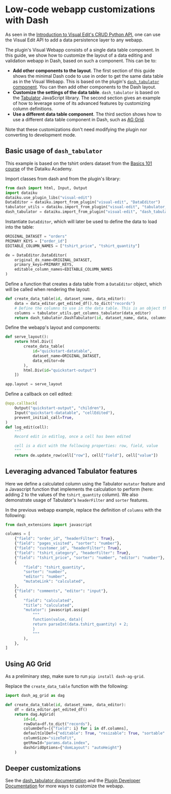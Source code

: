 # Low-code webapp customizations with Dash

As seen in the [Introduction to Visual Edit's CRUD Python API](https://github.com/dataiku/dss-visual-edit/blob/master/docs/CRUD_example_usage.ipynb), one can use the Visual Edit API to add a data persistence layer to any webapp.

The plugin's Visual Webapp consists of a single data table component. In this guide, we show how to customize the layout of a data editing and validation webapp in Dash, based on such a component. This can be to:

- **Add other components to the layout**. The first section of this guide shows the minimal Dash code to use in order to get the same data table as in the Visual Webapp. This is based on the plugin's [`dash_tabulator` component](https://github.com/dataiku/dss-visual-edit/blob/master/dash_tabulator/README.md). You can then add other components to the Dash layout.
- **Customize the settings of the data table**. `dash_tabulator` is based on the [Tabulator](https://tabulator.info/) JavaScript library. The second section gives an example of how to leverage some of its advanced features by customizing column definitions.
- **Use a different data table component**. The third section shows how to use a different data table component in Dash, such as [AG Grid](https://dash.plotly.com/dash-ag-grid).

Note that these customizations don't need modifying the plugin nor converting to development mode.

## Basic usage of `dash_tabulator`

This example is based on the tshirt orders dataset from the [Basics 101 course](https://academy.dataiku.com/basics-101) of the Dataiku Academy.

Import classes from dash and from the plugin's library:

```python
from dash import html, Input, Output
import dataiku
dataiku.use_plugin_libs("visual-edit")
DataEditor = dataiku.import_from_plugin("visual-edit", "DataEditor")
tabulator_utils = dataiku.import_from_plugin("visual-edit", "tabulator_utils")
dash_tabulator = dataiku.import_from_plugin("visual-edit", "dash_tabulator")
```

Instantiate `DataEditor`, which will later be used to define the data to load into the table:

```python
ORIGINAL_DATASET = "orders"
PRIMARY_KEYS = ["order_id"]
EDITABLE_COLUMN_NAMES = ["tshirt_price", "tshirt_quantity"]

de = DataEditor.DataEditor(
    original_ds_name=ORIGINAL_DATASET,
    primary_keys=PRIMARY_KEYS,
    editable_column_names=EDITABLE_COLUMN_NAMES
)
```

Define a function that creates a data table from a `DataEditor` object, which will be called when rendering the layout:

```python
def create_data_table(id, dataset_name, data_editor):
    data = data_editor.get_edited_df().to_dict("records")
    # Define the columns to use in the data table. This is an object that tells dash_tabulator how to render each column, based on its type.
    columns = tabulator_utils.get_columns_tabulator(data_editor)
    return dash_tabulator.DashTabulator(id, dataset_name, data, columns)
```

Define the webapp's layout and components:

```python
def serve_layout():
    return html.Div([
        create_data_table(
            id="quickstart-datatable",
            dataset_name=ORIGINAL_DATASET,
            data_editor=de
        ),
        html.Div(id="quickstart-output")
    ])

app.layout = serve_layout
```

Define a callback on cell edited:

```python
@app.callback(
    Output("quickstart-output", "children"),
    Input("quickstart-datatable", "cellEdited"),
    prevent_initial_call=True,
)
def log_edit(cell):
    """
    Record edit in editlog, once a cell has been edited

    cell is a dict with the following properties: row, field, value
    """
    return de.update_row(cell["row"], cell["field"], cell["value"])
```

## Leveraging advanced Tabulator features

Here we define a calculated column using the Tabulator `mutator` feature and a Javascript function that implements the calculation to perform (here: adding 2 to the values of the `tshirt_quantity` column). We also demonstrate usage of Tabulator's `headerFilter` and `sorter` features.

In the previous webapp example, replace the definition of `columns` with the following:

```python
from dash_extensions import javascript

columns = [
    {"field": "order_id", "headerFilter": True},
    {"field": "pages_visited", "sorter": "number"},
    {"field": "customer_id", "headerFilter": True},
    {"field": "tshirt_category", "headerFilter": True},
    {"field": "tshirt_price", "sorter": "number", "editor": "number"},
    {
        "field": "tshirt_quantity",
        "sorter": "number",
        "editor": "number",
        "mutateLink": "calculated",
    },
    {"field": "comments", "editor": "input"},
    {
        "field": "calculated",
        "title": "calculated",
        "mutator": javascript.assign(
            """
            function(value, data){
            return parseInt(data.tshirt_quantity) + 2;
            }
            """
        ),
    },
]
```

## Using AG Grid

As a preliminary step, make sure to run `pip install dash-ag-grid`.

Replace the `create_data_table` function with the following:

```python
import dash_ag_grid as dag

def create_data_table(id, dataset_name, data_editor):
    df = data_editor.get_edited_df()
    return dag.AgGrid(
        id=id,
        rowData=df.to_dict("records"),
        columnDefs=[{"field": i} for i in df.columns],
        defaultColDef={"editable": True, "resizable": True, "sortable": True, "filter": True},
        columnSize="sizeToFit",
        getRowId="params.data.index",
        dashGridOptions={"domLayout": "autoHeight"}
    )
```

## Deeper customizations

See the [dash_tabulator documentation](https://github.com/dataiku/dss-visual-edit/blob/master/dash_tabulator/README.md) and the [Plugin Developer Documentation](https://github.com/dataiku/dss-visual-edit/blob/master/dss-plugin-visual-edit/README.md) for more ways to customize the webapp.
